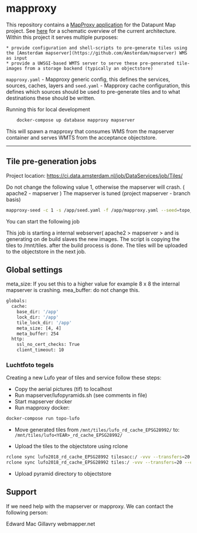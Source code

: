 # mapproxy

This repository contains a [MapProxy application](https://mapproxy.org/) for the Datapunt Map project. See [here](https://dev.azure.com/CloudCompetenceCenter/Data%20Diensten/_wiki/wikis/Data-Diensten.wiki/3030/Map-project) for a schematic overview of the current architecture.
Within this project it serves multiple purposes:

    * provide configuration and shell-scripts to pre-generate tiles using the [Amsterdam mapserver](https://github.com/Amsterdam/mapserver) WMS as input
    * provide a UWSGI-based WMTS server to serve these pre-generated tile-images from a storage backend (typically an objectstore)

`mapproxy.yaml` - Mapproxy generic config, this defines the services, sources, caches, layers and
`seed.yaml` - Mapproxy cache configuration, this defines which sources should be used to pre-generate tiles and to what destinations these should be written.

Running this for local development

```bash
    docker-compose up database mapproxy mapserver
```

This will spawn a mapproxy that consumes WMS from the mapserver container and serves WMTS from the acceptance objectstore.

---------------------

## Tile pre-generation jobs

Project location: <https://ci.data.amsterdam.nl/job/DataServices/job/Tiles/>

Do not change the following value 1, otherwise the mapserver will crash. ( apache2 - mapserver )
The mapserver is tuned (project mapserver - branch basis)

```bash
mapproxy-seed -c 1 -s /app/seed.yaml -f /app/mapproxy.yaml --seed=topo_rd_kbk,topo_rd_bgt
```

You can start the following job

This job is starting a internal webserver( apache2 > mapserver > and is generating on de build slaves the new images. The script is copying the tiles to /mnt/tiles. after the build process is done. The tiles will be uploaded to the objectstore in the next job.

## Global settings

meta_size: If you set this to a higher value for example 8 x 8 the internal mapserver is crashing.
mea_buffer: do not change this.

```bash
globals:
  cache:
    base_dir: '/app'
    lock_dir: '/app'
    tile_lock_dir: '/app'
    meta_size: [4, 4]
    meta_buffer: 254
  http:
    ssl_no_cert_checks: True
    client_timeout: 10
```

### Luchtfoto tegels

Creating a new Lufo year of tiles and service follow these steps:

- Copy the aerial pictures (tif) to localhost
- Run mapserver/lufopyramids.sh (see comments in file)
- Start mapserver docker
- Run mapproxy docker:

```bash
docker-compose run topo-lufo
```

- Move generated tiles from `/mnt/tiles/lufo_rd_cache_EPSG28992/` to: `/mnt/tiles/lufo<YEAR>_rd_cache_EPSG28992/`

- Upload the tiles to the objectstore using rclone

```bash
rclone sync lufo2018_rd_cache_EPSG28992 tilesacc:/ -vvv --transfers=20 --checkers=20
rclone sync lufo2018_rd_cache_EPSG28992 tiles:/ -vvv --transfers=20 --checkers=20
```

- Upload pyramid directory to objectstore

## Support

If we need help with the mapserver or mapproxy. We can contact the following person:

Edward Mac Gillavry
webmapper.net
